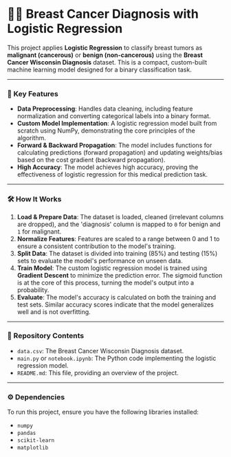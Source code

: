 # 👩‍🔬 Breast Cancer Diagnosis with Logistic Regression

This project applies **Logistic Regression** to classify breast tumors as **malignant (cancerous)** or **benign (non-cancerous)** using the **Breast Cancer Wisconsin Diagnosis** dataset. This is a compact, custom-built machine learning model designed for a binary classification task.

---

### 🚀 Key Features

- **Data Preprocessing**: Handles data cleaning, including feature normalization and converting categorical labels into a binary format.
- **Custom Model Implementation**: A logistic regression model built from scratch using NumPy, demonstrating the core principles of the algorithm.
- **Forward & Backward Propagation**: The model includes functions for calculating predictions (forward propagation) and updating weights/bias based on the cost gradient (backward propagation).
- **High Accuracy**: The model achieves high accuracy, proving the effectiveness of logistic regression for this medical prediction task.

---

### 🛠️ How It Works

1.  **Load & Prepare Data**: The dataset is loaded, cleaned (irrelevant columns are dropped), and the 'diagnosis' column is mapped to `0` for benign and `1` for malignant.
2.  **Normalize Features**: Features are scaled to a range between 0 and 1 to ensure a consistent contribution to the model's training.
3.  **Split Data**: The dataset is divided into training (85%) and testing (15%) sets to evaluate the model's performance on unseen data.
4.  **Train Model**: The custom logistic regression model is trained using **Gradient Descent** to minimize the prediction error. The sigmoid function is at the core of this process, turning the model's output into a probability.
5.  **Evaluate**: The model's accuracy is calculated on both the training and test sets. Similar accuracy scores indicate that the model generalizes well and is not overfitting.

---

### 📂 Repository Contents

- `data.csv`: The Breast Cancer Wisconsin Diagnosis dataset.
- `main.py` or `notebook.ipynb`: The Python code implementing the logistic regression model.
- `README.md`: This file, providing an overview of the project.

---

### ⚙️ Dependencies

To run this project, ensure you have the following libraries installed:

- `numpy`
- `pandas`
- `scikit-learn`
- `matplotlib`
